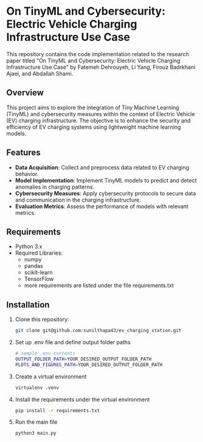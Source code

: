 # On TinyML and Cybersecurity: Electric Vehicle Charging Infrastructure Use Case

This repository contains the code implementation related to the research paper titled "On TinyML and Cybersecurity: Electric Vehicle Charging Infrastructure Use Case" by Fatemeh Dehrouyeh, Li Yang, Firouz Badrkhani Ajaei, and Abdallah Shami.

## Overview

This project aims to explore the integration of Tiny Machine Learning (TinyML) and cybersecurity measures within the context of Electric Vehicle (EV) charging infrastructure. The objective is to enhance the security and efficiency of EV charging systems using lightweight machine learning models.

## Features

- **Data Acquisition**: Collect and preprocess data related to EV charging behavior.
- **Model Implementation**: Implement TinyML models to predict and detect anomalies in charging patterns.
- **Cybersecurity Measures**: Apply cybersecurity protocols to secure data and communication in the charging infrastructure.
- **Evaluation Metrics**: Assess the performance of models with relevant metrics.

## Requirements

- Python 3.x
- Required Libraries:
    - numpy
    - pandas
    - scikit-learn
    - TensorFlow 
    - more requirements are listed under the file requirements.txt

## Installation

1. Clone this repository:
   ```bash
   git clone git@github.com:sunilthapa43/ev_charging_station.git
   ```

2. Set up .env file and define output folder paths
   ```bash
   # sample .env contents
   OUTPUT_FOLDER_PATH=YOUR_DESIRED_OUTPUT_FOLDER_PATH
   PLOTS_AND_FIGURES_PATH=YOUR_DESIRED_OUTPUT_FOLDER_PATH
   ```
4. Create a virtual environment 
   ```bash
   virtualenv .venv
   ```
4. Install the requirements under the virtual environment
   ```bash
   pip install -r requirements.txt
   ```
5. Run the main file
   ```bash
   python3 main.py
   ```
